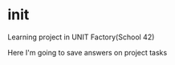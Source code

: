 # init
Learning project in UNIT Factory(School 42)

Here I'm going to save answers on project tasks
